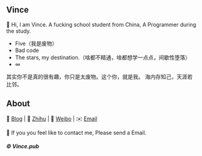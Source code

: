 ## Vince

👋 Hi, I am Vince. A fucking school student from China, A Programmer during the study.

- Five（我是废物）
- Bad code
- The stars, my destination.（啥都不精通，啥都想学一点点，间歇性堕落）
- ∞

其实你不是真的很有趣，你只是太废物。这个你，就是我。
海内存知己，天涯若比邻。

## About

📝 [Blog](https://i.vince.pub/)  |  🔌 [Zhihu](https://www.zhihu.com/people/vince-best)  |  🚀 [Weibo](https://weibo.com/u/2422015477)  | ✉️ [Email](mailto:admin@vince.pub)

👬 If you you feel like to contact me, Please send a Email.

##### © Vince.pub
